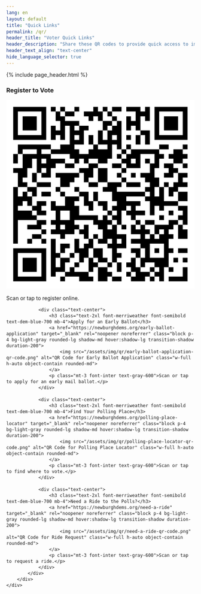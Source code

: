 ```yaml
---
lang: en
layout: default
title: "Quick Links"
permalink: /qr/
header_title: "Voter Quick Links"
header_description: "Share these QR codes to provide quick access to important voter resources."
header_text_align: "text-center"
hide_language_selector: true
---
```


{% include page_header.html %}

<section class="py-12 bg-white">
    <div class="container mx-auto px-4 sm:px-6 lg:px-8">
        <div class="max-w-4xl mx-auto">
            <div class="grid grid-cols-1 sm:grid-cols-2 gap-8">
                <div class="text-center">
                    <h3 class="text-2xl font-merriweather font-semibold text-dem-blue-700 mb-4">Register to Vote</h3>
                    <a href="https://newburghdems.org/register-to-vote" target="_blank" rel="noopener noreferrer" class="block p-4 bg-light-gray rounded-lg shadow-md hover:shadow-lg transition-shadow duration-200">
                        <img src="/assets/img/qr/register-to-vote-qr-code.png" alt="QR Code for Voter Registration" class="w-full h-auto object-contain rounded-md">
                    </a>
                    <p class="mt-3 font-inter text-gray-600">Scan or tap to register online.</p>
                </div>

                <div class="text-center">
                    <h3 class="text-2xl font-merriweather font-semibold text-dem-blue-700 mb-4">Apply for an Early Ballot</h3>
                    <a href="https://newburghdems.org/early-ballot-application" target="_blank" rel="noopener noreferrer" class="block p-4 bg-light-gray rounded-lg shadow-md hover:shadow-lg transition-shadow duration-200">
                        <img src="/assets/img/qr/early-ballot-application-qr-code.png" alt="QR Code for Early Ballot Application" class="w-full h-auto object-contain rounded-md">
                    </a>
                    <p class="mt-3 font-inter text-gray-600">Scan or tap to apply for an early mail ballot.</p>
                </div>

                <div class="text-center">
                    <h3 class="text-2xl font-merriweather font-semibold text-dem-blue-700 mb-4">Find Your Polling Place</h3>
                    <a href="https://newburghdems.org/polling-place-locator" target="_blank" rel="noopener noreferrer" class="block p-4 bg-light-gray rounded-lg shadow-md hover:shadow-lg transition-shadow duration-200">
                        <img src="/assets/img/qr/polling-place-locator-qr-code.png" alt="QR Code for Polling Place Locator" class="w-full h-auto object-contain rounded-md">
                    </a>
                    <p class="mt-3 font-inter text-gray-600">Scan or tap to find where to vote.</p>
                </div>

                <div class="text-center">
                    <h3 class="text-2xl font-merriweather font-semibold text-dem-blue-700 mb-4">Need a Ride to the Polls?</h3>
                    <a href="https://newburghdems.org/need-a-ride" target="_blank" rel="noopener noreferrer" class="block p-4 bg-light-gray rounded-lg shadow-md hover:shadow-lg transition-shadow duration-200">
                        <img src="/assets/img/qr/need-a-ride-qr-code.png" alt="QR Code for Ride Request" class="w-full h-auto object-contain rounded-md">
                    </a>
                    <p class="mt-3 font-inter text-gray-600">Scan or tap to request a ride.</p>
                </div>
            </div>
        </div>
    </div>
</section>
